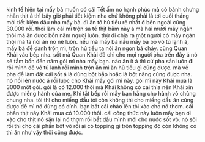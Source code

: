 kinh tế hiện tại mấy bà muốn có cái Tết ấm no hạnh phúc mà có bánh chưng nhân thịt á thì bây giờ phải tiết kiệm nha chứ không phải là tới cuối tháng mới tiết kiệm đâu nha mấy bà. đi ăn tô hủ tiếu rẻ nhất ở bên ngoài cũng 30.000 rồi. thôi làm cái mì trộn sa tế thịt bằm này á mà hai mươi mấy ngàn thôi mà ăn được bốn năm người luôn. thử đi chia ra một người có mấy ngàn thôi mà ta nói ăn no nê luôn. nếu mà mấy bà nấu mấy bà bỏ vô tủ lạnh á, mấy bà để dành trộn mì, trộn hủ tiếu ta nói ăn ngon bá cháy. cùng Quan Khải vào bếp nha. sốt mà Quan Khải đã chỉ cho mọi người pha trên đây á nó sẽ tầm bốn đến năm gói mì nha mấy bạn. nào ăn ít á thì cứ pha sẵn luôn đi rồi mình để vô tủ lạnh rồi mình trộn ăn mì ăn hủ tiếu gì cũng được. mà về pha để làm đặt cái sốt á là dùng bột bắp hoặc là bột năng cũng được nha. nó nồi lên nước á rồi luộc cho Khải mấy gói mì này. gói mì này Khải mua là 3000 một gói. gói là có 12.000 thôi mà Khải không có cải thìa nên Khải xin được miếng hành của mẹ. Khi tắt bếp rồi mấy bạn hẵng cho hành vô chủng chung nha. tỏi thì cho miếng dầu tỏi còn không thì cho miếng dầu ăn cũng được để mì nó đừng có dính. bạn bắt cái chảo lên tỏi xào cho nó thơm. cái phần thịt này Khải mua có 10.000 thôi. cái công thức này luôn mấy bạn ơi xào cho thịt nó săn lại nó thơm rồi bắt đầu mình mới cho nước sốt vô. nó sôi rồi thì cho cái phần bột vô rồi ai có topping gì trộn topping đó còn không có thì ăn như vậy thôi cũng được.
